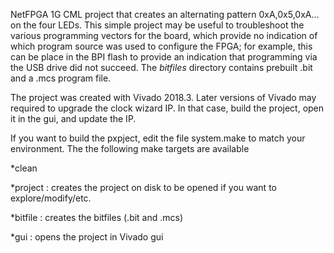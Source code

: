 NetFPGA 1G CML project that creates an alternating pattern 0xA,0x5,0xA... on the four LEDs.  This simple project may be useful to troubleshoot the various programming vectors for the board, which provide no indication of which program source was used to configure the FPGA; for example, this can be place in the BPI flash to provide an indication that programming via the USB drive did not succeed.  The *bitfiles* directory contains prebuilt .bit and a .mcs program file.

The project was created with Vivado 2018.3.  Later versions of Vivado may required to upgrade the clock wizard IP.  In that case, build the project, open it in the gui, and update the IP.

If you want to build the pxpject, edit the file system.make to match your environment.  The the following make targets are available

*clean

*project : creates the project on disk to be opened if you want to explore/modify/etc.

*bitfile : creates the bitfiles (.bit and .mcs)

*gui : opens the project in Vivado gui
